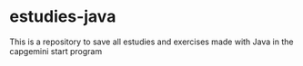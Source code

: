 # estudies-java
This is a repository to save all estudies and exercises made with Java in the capgemini start program

